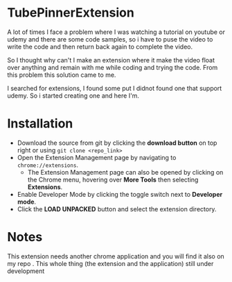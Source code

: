 # TubePinnerExtension

A lot of times I face a problem where I was watching a tutorial on youtube or udemy and there are some code samples,
so i have to puse the video to write the code and then return back again to complete the video.

So I thought why can't I make an extension where it make the video float over anything and remain with me while coding and
trying the code. From this problem this solution came to me.

I searched for extensions, I found some put I didnot found one that support udemy. So i started creating one and here I'm.

# Installation 

  - Download the source from git by clicking the **download button** on top right or using `git clone <repo_link>`
  - Open the Extension Management page by navigating to `chrome://extensions`.
    - The Extension Management page can also be opened by clicking on the Chrome menu, 
      hovering over **More Tools** then selecting **Extensions**.
  - Enable Developer Mode by clicking the toggle switch next to **Developer mode**.
  - Click the **LOAD UNPACKED** button and select the extension directory.

# Notes

 This extension needs another chrome application and you will find it also on my repo <LINK>.
 This whole thing (the extension and the application) still under development 
